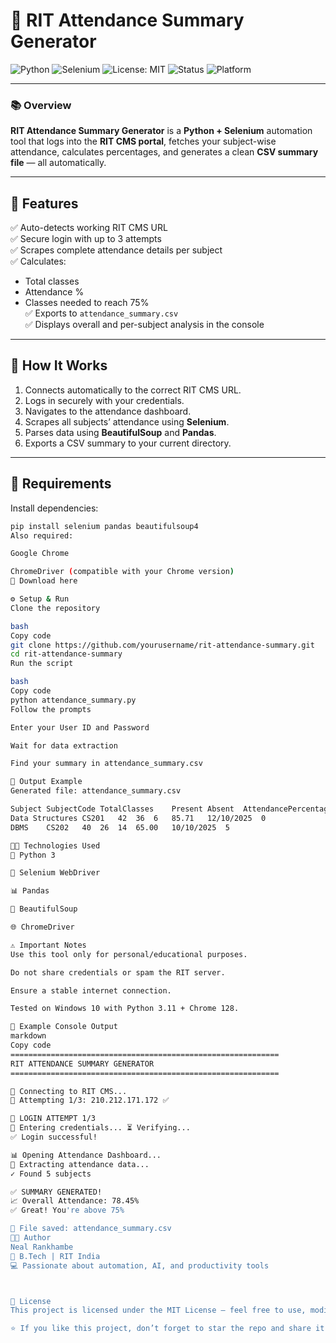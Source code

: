 # 🧾 RIT Attendance Summary Generator

![Python](https://img.shields.io/badge/Python-3.x-blue?logo=python)
![Selenium](https://img.shields.io/badge/Automation-Selenium-brightgreen?logo=selenium)
![License: MIT](https://img.shields.io/badge/License-MIT-yellow.svg)
![Status](https://img.shields.io/badge/Status-Active-success)
![Platform](https://img.shields.io/badge/Platform-Windows%20%7C%20Linux-lightgrey)

---

### 📚 Overview

**RIT Attendance Summary Generator** is a **Python + Selenium** automation tool that logs into the **RIT CMS portal**, fetches your subject-wise attendance, calculates percentages, and generates a clean **CSV summary file** — all automatically.

---

## 🚀 Features

✅ Auto-detects working RIT CMS URL  
✅ Secure login with up to 3 attempts  
✅ Scrapes complete attendance details per subject  
✅ Calculates:
- Total classes
- Attendance %
- Classes needed to reach 75%  
✅ Exports to `attendance_summary.csv`  
✅ Displays overall and per-subject analysis in the console  

---

## 🧠 How It Works

1. Connects automatically to the correct RIT CMS URL.  
2. Logs in securely with your credentials.  
3. Navigates to the attendance dashboard.  
4. Scrapes all subjects’ attendance using **Selenium**.  
5. Parses data using **BeautifulSoup** and **Pandas**.  
6. Exports a CSV summary to your current directory.

---

## 🧩 Requirements

Install dependencies:

```bash
pip install selenium pandas beautifulsoup4
Also required:

Google Chrome

ChromeDriver (compatible with your Chrome version)
🔗 Download here

⚙️ Setup & Run
Clone the repository

bash
Copy code
git clone https://github.com/yourusername/rit-attendance-summary.git
cd rit-attendance-summary
Run the script

bash
Copy code
python attendance_summary.py
Follow the prompts

Enter your User ID and Password

Wait for data extraction

Find your summary in attendance_summary.csv

📂 Output Example
Generated file: attendance_summary.csv

Subject	SubjectCode	TotalClasses	Present	Absent	AttendancePercentage	LatestAttendanceDate	ClassesNeededFor75
Data Structures	CS201	42	36	6	85.71	12/10/2025	0
DBMS	CS202	40	26	14	65.00	10/10/2025	5

🧑‍💻 Technologies Used
🐍 Python 3

🧭 Selenium WebDriver

📊 Pandas

🧠 BeautifulSoup

🌐 ChromeDriver

⚠️ Important Notes
Use this tool only for personal/educational purposes.

Do not share credentials or spam the RIT server.

Ensure a stable internet connection.

Tested on Windows 10 with Python 3.11 + Chrome 128.

🏁 Example Console Output
markdown
Copy code
============================================================
RIT ATTENDANCE SUMMARY GENERATOR
============================================================

🔌 Connecting to RIT CMS...
📡 Attempting 1/3: 210.212.171.172 ✅

🔐 LOGIN ATTEMPT 1/3
📝 Entering credentials... ⏳ Verifying...
✅ Login successful!

📊 Opening Attendance Dashboard...
🤖 Extracting attendance data...
✓ Found 5 subjects

✅ SUMMARY GENERATED!
📈 Overall Attendance: 78.45%
✅ Great! You're above 75%

📄 File saved: attendance_summary.csv
👨‍🎓 Author
Neal Rankhambe
📍 B.Tech | RIT India
💻 Passionate about automation, AI, and productivity tools



🪪 License
This project is licensed under the MIT License — feel free to use, modify, and distribute with attribution.

⭐ If you like this project, don’t forget to star the repo and share it with your friends!